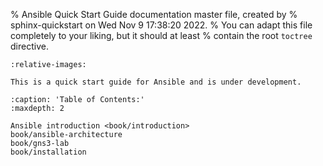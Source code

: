 % Ansible Quick Start Guide documentation master file, created by
% sphinx-quickstart on Wed Nov  9 17:38:20 2022.
% You can adapt this file completely to your liking, but it should at least
% contain the root `toctree` directive.

```{include} ../../README.md
:relative-images:
```

```{warning}
This is a quick start guide for Ansible and is under development.
```

```{toctree}
:caption: 'Table of Contents:'
:maxdepth: 2

Ansible introduction <book/introduction>
book/ansible-architecture
book/gns3-lab
book/installation
```
